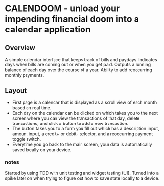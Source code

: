 # CALENDOOM - unload your impending financial doom into a calendar application

## Overview
A simple calendar interface that keeps track of bills and paydays.
Indicates days when bills are coming out or when you get paid.
Outputs a running balance of each day over the course of a year.
Ability to add reoccurring monthly payments.

## Layout
- First page is a calendar that is displayed as a scroll view of each month based on real time.
- Each day on the calendar can be clicked on which takes you to the next screen where you can view the transactions of that day, delete transactions, and click a button to add a new transaction.
- The button takes you to a form you fill out which has a description input, amount input, a credit+ or debit- selector, and a reoccurring payment toggle switch.
- Everytime you go back to the main screen, your data is automatically saved locally on your device.

### notes
Started by using TDD with unit testing and widget testing (UI). 
Turned into a spike later on when trying to figure out how to save state locally to a device. 
